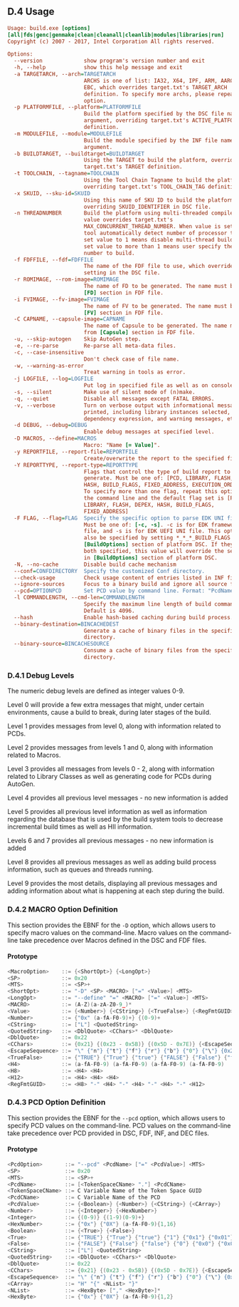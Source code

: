 <!--- @file
  D.4 Usage

  Copyright (c) 2008-2017, Intel Corporation. All rights reserved.<BR>

  Redistribution and use in source (original document form) and 'compiled'
  forms (converted to PDF, epub, HTML and other formats) with or without
  modification, are permitted provided that the following conditions are met:

  1) Redistributions of source code (original document form) must retain the
     above copyright notice, this list of conditions and the following
     disclaimer as the first lines of this file unmodified.

  2) Redistributions in compiled form (transformed to other DTDs, converted to
     PDF, epub, HTML and other formats) must reproduce the above copyright
     notice, this list of conditions and the following disclaimer in the
     documentation and/or other materials provided with the distribution.

  THIS DOCUMENTATION IS PROVIDED BY TIANOCORE PROJECT "AS IS" AND ANY EXPRESS OR
  IMPLIED WARRANTIES, INCLUDING, BUT NOT LIMITED TO, THE IMPLIED WARRANTIES OF
  MERCHANTABILITY AND FITNESS FOR A PARTICULAR PURPOSE ARE DISCLAIMED. IN NO
  EVENT SHALL TIANOCORE PROJECT  BE LIABLE FOR ANY DIRECT, INDIRECT, INCIDENTAL,
  SPECIAL, EXEMPLARY, OR CONSEQUENTIAL DAMAGES (INCLUDING, BUT NOT LIMITED TO,
  PROCUREMENT OF SUBSTITUTE GOODS OR SERVICES; LOSS OF USE, DATA, OR PROFITS;
  OR BUSINESS INTERRUPTION) HOWEVER CAUSED AND ON ANY THEORY OF LIABILITY,
  WHETHER IN CONTRACT, STRICT LIABILITY, OR TORT (INCLUDING NEGLIGENCE OR
  OTHERWISE) ARISING IN ANY WAY OUT OF THE USE OF THIS DOCUMENTATION, EVEN IF
  ADVISED OF THE POSSIBILITY OF SUCH DAMAGE.

-->

## D.4 Usage

```ini
Usage: build.exe [options]
[all|fds|genc|genmake|clean|cleanall|cleanlib|modules|libraries|run]
Copyright (c) 2007 - 2017, Intel Corporation All rights reserved.

Options:
  --version             show program's version number and exit
  -h, --help            show this help message and exit
  -a TARGETARCH, --arch=TARGETARCH
                        ARCHS is one of list: IA32, X64, IPF, ARM, AARCH64 or
                        EBC, which overrides target.txt's TARGET_ARCH
                        definition. To specify more archs, please repeat this
                        option.
  -p PLATFORMFILE, --platform=PLATFORMFILE
                        Build the platform specified by the DSC file name
                        argument, overriding target.txt's ACTIVE_PLATFORM
                        definition.
  -m MODULEFILE, --module=MODULEFILE
                        Build the module specified by the INF file name
                        argument.
  -b BUILDTARGET, --buildtarget=BUILDTARGET
                        Using the TARGET to build the platform, overriding
                        target.txt's TARGET definition.
  -t TOOLCHAIN, --tagname=TOOLCHAIN
                        Using the Tool Chain Tagname to build the platform,
                        overriding target.txt's TOOL_CHAIN_TAG definition.
  -x SKUID, --sku-id=SKUID
                        Using this name of SKU ID to build the platform,
                        overriding SKUID_IDENTIFIER in DSC file.
  -n THREADNUMBER       Build the platform using multi-threaded compiler. The
                        value overrides target.txt's
                        MAX_CONCURRENT_THREAD_NUMBER. When value is set to 0,
                        tool automatically detect number of processor threads,
                        set value to 1 means disable multi-thread build, and
                        set value to more than 1 means user specify the threads
                        number to build.
  -f FDFFILE, --fdf=FDFFILE
                        The name of the FDF file to use, which overrides the
                        setting in the DSC file.
  -r ROMIMAGE, --rom-image=ROMIMAGE
                        The name of FD to be generated. The name must be from
                        [FD] section in FDF file.
  -i FVIMAGE, --fv-image=FVIMAGE
                        The name of FV to be generated. The name must be from
                        [FV] section in FDF file.
  -C CAPNAME, --capsule-image=CAPNAME
                        The name of Capsule to be generated. The name must be
                        from [Capsule] section in FDF file.
  -u, --skip-autogen    Skip AutoGen step.
  -e, --re-parse        Re-parse all meta-data files.
  -c, --case-insensitive
                        Don't check case of file name.
  -w, --warning-as-error
                        Treat warning in tools as error.
  -j LOGFILE, --log=LOGFILE
                        Put log in specified file as well as on console.
  -s, --silent          Make use of silent mode of (n)make.
  -q, --quiet           Disable all messages except FATAL ERRORS.
  -v, --verbose         Turn on verbose output with informational messages
                        printed, including library instances selected, final
                        dependency expression, and warning messages, etc.
  -d DEBUG, --debug=DEBUG
                        Enable debug messages at specified level.
  -D MACROS, --define=MACROS
                        Macro: "Name [= Value]".
  -y REPORTFILE, --report-file=REPORTFILE
                        Create/overwrite the report to the specified filename.
  -Y REPORTTYPE, --report-type=REPORTTYPE
                        Flags that control the type of build report to
                        generate. Must be one of: [PCD, LIBRARY, FLASH, DEPEX,
                        HASH, BUILD_FLAGS, FIXED_ADDRESS, EXECUTION_ORDER].
                        To specify more than one flag, repeat this option on
                        the command line and the default flag set is [PCD,
                        LIBRARY, FLASH, DEPEX, HASH, BUILD_FLAGS,
                        FIXED_ADDRESS]
  -F FLAG, --flag=FLAG  Specify the specific option to parse EDK UNI file.
                        Must be one of: [-c, -s]. -c is for EDK framework UNI
                        file, and -s is for EDK UEFI UNI file. This option can
                        also be specified by setting *_*_*_BUILD_FLAGS in
                        [BuildOptions] section of platform DSC. If they are
                        both specified, this value will override the setting
                        in [BuildOptions] section of platform DSC.
  -N, --no-cache        Disable build cache mechanism
  --conf=CONFDIRECTORY  Specify the customized Conf directory.
  --check-usage         Check usage content of entries listed in INF file.
  --ignore-sources      Focus to a binary build and ignore all source files
  --pcd=OPTIONPCD       Set PCD value by command line. Format: "PcdName=Value"
  -l COMMANDLENGTH, --cmd-len=COMMANDLENGTH
                        Specify the maximum line length of build command.
                        Default is 4096.
  --hash                Enable hash-based caching during build process.
  --binary-destination=BINCACHEDEST
                        Generate a cache of binary files in the specified
                        directory.
  --binary-source=BINCACHESOURCE
                        Consume a cache of binary files from the specified
                        directory.
```

### D.4.1 Debug Levels

The numeric debug levels are defined as integer values 0-9.

Level 0 will provide a few extra messages that might, under certain
environments, cause a build to break, during later stages of the build.

Level 1 provides messages from level 0, along with information related to PCDs.

Level 2 provides messages from levels 1 and 0, along with information related
to Macros.

Level 3 provides all messages from levels 0 - 2, along with information related
to Library Classes as well as generating code for PCDs during AutoGen.

Level 4 provides all previous level messages - no new information is added

Level 5 provides all previous level information as well as information
regarding the database that is used by the build system tools to decrease
incremental build times as well as HII information.

Levels 6 and 7 provides all previous messages - no new information is added

Level 8 provides all previous messages as well as adding build process
information, such as queues and threads running.

Level 9 provides the most details, displaying all previous messages and adding
information about what is happening at each step during the build.

### D.4.2 MACRO Option Definition

This section provides the EBNF for the `-D` option, which allows users to
specify macro values on the command-line. Macro values on the command-line take
precedence over Macros defined in the DSC and FDF files.

#### Prototype

```c
<MacroOption>    ::= {<ShortOpt>} {<LongOpt>}
<SP>             ::= 0x20
<MTS>            ::= <SP>+
<ShortOpt>       ::= "-D" <SP> <MACRO> ["=" <Value>] <MTS>
<LongOpt>        ::= "--define" "=" <MACRO> ["=" <Value>] <MTS>
<MACRO>          ::= (A-Z)(a-zA-Z0-9_)*
<Value>          ::= {<Number>} {<CString>} {<TrueFalse>} {<RegFmtGUID>}
<Number>         ::= {"0x" (a-fA-F0-9)+} {(0-9)+
<CString>        ::= ["L"] <QuotedString>
<QuotedString>   ::= <DblQuote> <CChars>* <DblQuote>
<DblQuote>       ::= 0x22
<CChars>         ::= {0x21} {(0x23 - 0x5B)} {(0x5D - 0x7E)} {<EscapeSequence>}
<EscapeSequence> ::= "\" {"n"} {"t"} {"f"} {"r"} {"b"} {"0"} {"\"} {0x22}
<TrueFalse>      ::= {"TRUE"} {"True"} {"true"} {"FALSE"} {"False"} {"false"}
<H4>             ::= (a-fA-F0-9) (a-fA-F0-9) (a-fA-F0-9) (a-fA-F0-9)
<H8>             ::= <H4> <H4>
<H12>            ::= <H4> <H4> <H4>
<RegFmtGUID>     ::= <H8> "-" <H4> "-" <H4> "-" <H4> "-" <H12>
```

### D.4.3 PCD Option Definition

This section provides the EBNF for the `--pcd` option, which allows users to
specify PCD values on the command-line. PCD values on the command-line take
precedence over PCD provided in DSC, FDF, INF, and DEC files.

#### Prototype

```c
<PcdOption>       ::= "--pcd" <PcdName> ["=" <PcdValue>] <MTS>
<SP>              ::= 0x20
<MTS>             ::= <SP>+
<PcdName>         ::= [<TokenSpaceCName> "."] <PcdCName>
<TokenSpaceCName> ::= C Variable Name of the Token Space GUID
<PcdCName>        ::= C Variable Name of the PCD
<PcdValue>        ::= {<Boolean>} {<Number>} {<CString>} {<CArray>}
<Number>          ::= {<Integer>} {<HexNumber>}
<Integer>         ::= {(0-9)} {(1-9)(0-9)+}
<HexNumber>       ::= {"0x"} {"0X"} (a-fA-F0-9){1,16}
<Boolean>         ::= {<True>} {<False>}
<True>            ::= {"TRUE"} {"True"} {"true"} {"1"} {"0x1"} {"0x01"}
<False>           ::= {"FALSE"} {"False"} {"false"} {"0"} {"0x0"} {"0x00"}
<CString>         ::= ["L"] <QuotedString>
<QuotedString>    ::= <DblQuote> <CChars>* <DblQuote>
<DblQuote>        ::= 0x22
<CChars>          ::= {0x21} {(0x23 - 0x5B)} {(0x5D - 0x7E)} {<EscapeSequence>}
<EscapeSequence>  ::= "\" {"n"} {"t"} {"f"} {"r"} {"b"} {"0"} {"\"} {0x22}
<CArray>          ::= "H" "{" <NList> "}"
<NList>           ::= <HexByte> ["," <HexByte>]*
<HexByte>         ::= {"0x"} {"0X"} (a-fA-F0-9){1,2}
```
